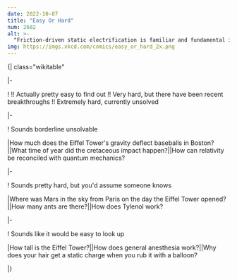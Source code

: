 ```yaml
---
date: 2022-10-07
title: "Easy Or Hard"
num: 2682
alt: >-
  "Friction-driven static electrification is familiar and fundamental in daily life, industry, and technology, but its basics have long been unknown and have continually perplexed scientists from ancient Greece to the high-tech era. [...] To date, no single theory can satisfactorily explain this mysterious but fundamental phenomenon." --Eui-Cheol Shin et. al. (2022)
img: https://imgs.xkcd.com/comics/easy_or_hard_2x.png
---
```

{| class="wikitable"

|-

!   !! Actually pretty easy to find out !! Very hard, but there have been recent breakthroughs !! Extremely hard, currently unsolved

|-

! Sounds borderline unsolvable

|How much does the Eiffel Tower's gravity deflect baseballs in Boston?||What time of year did the cretaceous impact happen?||How can relativity be reconciled with quantum mechanics?

|-

! Sounds pretty hard, but you'd assume someone knows

|Where was Mars in the sky from Paris on the day the Eiffel Tower opened?||How many ants are there?||How does Tylenol work?

|-

! Sounds like it would be easy to look up

|How tall is the Eiffel Tower?||How does general anesthesia work?||Why does your hair get a static charge when you rub it with a balloon?

|}